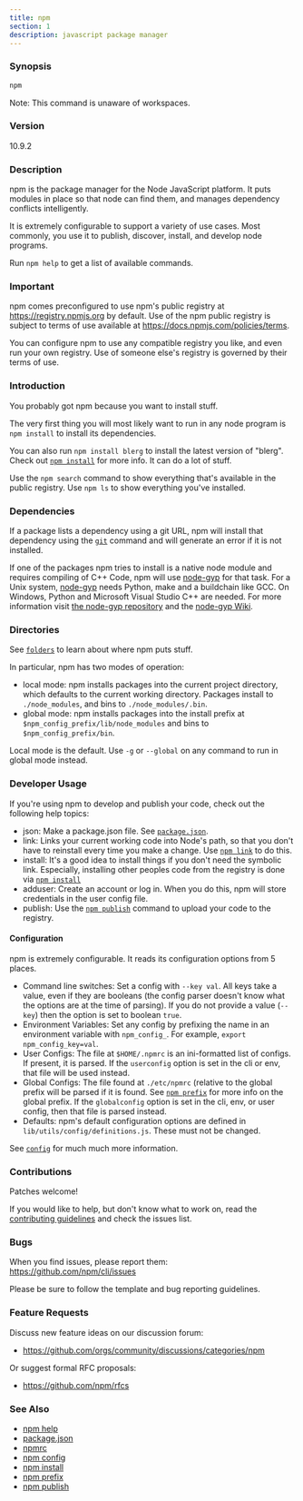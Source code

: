 ```yaml
---
title: npm
section: 1
description: javascript package manager
---
```


### Synopsis

```bash
npm
```

Note: This command is unaware of workspaces.

### Version

10.9.2

### Description

npm is the package manager for the Node JavaScript platform.  It puts
modules in place so that node can find them, and manages dependency
conflicts intelligently.

It is extremely configurable to support a variety of use cases.  Most
commonly, you use it to publish, discover, install, and develop node
programs.

Run `npm help` to get a list of available commands.

### Important

npm comes preconfigured to use npm's public registry at
https://registry.npmjs.org by default. Use of the npm public registry is
subject to terms of use available at
https://docs.npmjs.com/policies/terms.

You can configure npm to use any compatible registry you like, and even
run your own registry. Use of someone else's registry is governed by
their terms of use.

### Introduction

You probably got npm because you want to install stuff.

The very first thing you will most likely want to run in any node
program is `npm install` to install its dependencies.

You can also run `npm install blerg` to install the latest version of
"blerg".  Check out [`npm install`](/commands/npm-install) for more
info.  It can do a lot of stuff.

Use the `npm search` command to show everything that's available in the
public registry.  Use `npm ls` to show everything you've installed.

### Dependencies

If a package lists a dependency using a git URL, npm will install that
dependency using the [`git`](https://github.com/git-guides/install-git)
command and will generate an error if it is not installed.

If one of the packages npm tries to install is a native node module and
requires compiling of C++ Code, npm will use
[node-gyp](https://github.com/nodejs/node-gyp) for that task.
For a Unix system, [node-gyp](https://github.com/nodejs/node-gyp)
needs Python, make and a buildchain like GCC. On Windows,
Python and Microsoft Visual Studio C++ are needed. For more information
visit [the node-gyp repository](https://github.com/nodejs/node-gyp) and
the [node-gyp Wiki](https://github.com/nodejs/node-gyp/wiki).

### Directories

See [`folders`](/configuring-npm/folders) to learn about where npm puts
stuff.

In particular, npm has two modes of operation:

* local mode:
  npm installs packages into the current project directory, which
  defaults to the current working directory.  Packages install to
  `./node_modules`, and bins to `./node_modules/.bin`.
* global mode:
  npm installs packages into the install prefix at
  `$npm_config_prefix/lib/node_modules` and bins to
  `$npm_config_prefix/bin`.

Local mode is the default.  Use `-g` or `--global` on any command to
run in global mode instead.

### Developer Usage

If you're using npm to develop and publish your code, check out the
following help topics:

* json:
  Make a package.json file.  See
  [`package.json`](/configuring-npm/package-json).
* link:
  Links your current working code into Node's path, so that you don't
  have to reinstall every time you make a change.  Use [`npm
  link`](/commands/npm-link) to do this.
* install:
  It's a good idea to install things if you don't need the symbolic
  link.  Especially, installing other peoples code from the registry is
  done via [`npm install`](/commands/npm-install)
* adduser:
  Create an account or log in.  When you do this, npm will store
  credentials in the user config file.
* publish:
  Use the [`npm publish`](/commands/npm-publish) command to upload your
  code to the registry.

#### Configuration

npm is extremely configurable.  It reads its configuration options from
5 places.

* Command line switches:
  Set a config with `--key val`.  All keys take a value, even if they
  are booleans (the config parser doesn't know what the options are at
  the time of parsing).  If you do not provide a value (`--key`) then
  the option is set to boolean `true`.
* Environment Variables:
  Set any config by prefixing the name in an environment variable with
  `npm_config_`.  For example, `export npm_config_key=val`.
* User Configs:
  The file at `$HOME/.npmrc` is an ini-formatted list of configs.  If
  present, it is parsed.  If the `userconfig` option is set in the cli
  or env, that file will be used instead.
* Global Configs:
  The file found at `./etc/npmrc` (relative to the global prefix will be
  parsed if it is found.  See [`npm prefix`](/commands/npm-prefix) for
  more info on the global prefix.  If the `globalconfig` option is set
  in the cli, env, or user config, then that file is parsed instead.
* Defaults:
  npm's default configuration options are defined in
  `lib/utils/config/definitions.js`.  These must not be changed.

See [`config`](/using-npm/config) for much much more information.

### Contributions

Patches welcome!

If you would like to help, but don't know what to work on, read the
[contributing
guidelines](https://github.com/npm/cli/blob/latest/CONTRIBUTING.md) and
check the issues list.

### Bugs

When you find issues, please report them:
<https://github.com/npm/cli/issues>

Please be sure to follow the template and bug reporting guidelines.

### Feature Requests

Discuss new feature ideas on our discussion forum:

* <https://github.com/orgs/community/discussions/categories/npm>

Or suggest formal RFC proposals:

* <https://github.com/npm/rfcs>

### See Also

* [npm help](/commands/npm-help)
* [package.json](/configuring-npm/package-json)
* [npmrc](/configuring-npm/npmrc)
* [npm config](/commands/npm-config)
* [npm install](/commands/npm-install)
* [npm prefix](/commands/npm-prefix)
* [npm publish](/commands/npm-publish)
